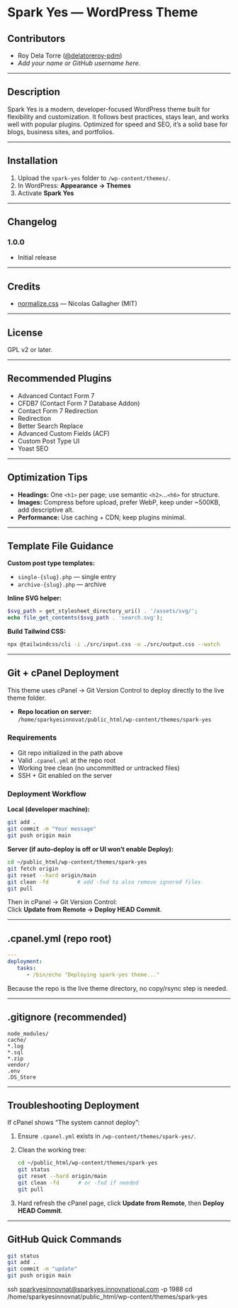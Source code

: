﻿# Spark Yes — WordPress Theme

## Contributors

- Roy Dela Torre ([@delatoreroy-pdm](https://github.com/delatoreroy-pdm))
- _Add your name or GitHub username here._

---

## Description

Spark Yes is a modern, developer-focused WordPress theme built for flexibility and customization. It follows best practices, stays lean, and works well with popular plugins. Optimized for speed and SEO, it’s a solid base for blogs, business sites, and portfolios.

---

## Installation

1. Upload the `spark-yes` folder to `/wp-content/themes/`.
2. In WordPress: **Appearance → Themes**
3. Activate **Spark Yes**

---

## Changelog

### 1.0.0

- Initial release

---

## Credits

- [normalize.css](https://necolas.github.io/normalize.css/) — Nicolas Gallagher (MIT)

---

## License

GPL v2 or later.

---

## Recommended Plugins

- Advanced Contact Form 7
- CFDB7 (Contact Form 7 Database Addon)
- Contact Form 7 Redirection
- Redirection
- Better Search Replace
- Advanced Custom Fields (ACF)
- Custom Post Type UI
- Yoast SEO

---

## Optimization Tips

- **Headings:** One `<h1>` per page; use semantic `<h2>`…`<h6>` for structure.
- **Images:** Compress before upload, prefer WebP, keep under ~500KB, add descriptive alt.
- **Performance:** Use caching + CDN; keep plugins minimal.

---

## Template File Guidance

**Custom post type templates:**

- `single-{slug}.php` — single entry
- `archive-{slug}.php` — archive

**Inline SVG helper:**

```php
$svg_path = get_stylesheet_directory_uri() . '/assets/svg/';
echo file_get_contents($svg_path . 'search.svg');
```

**Build Tailwind CSS:**

```bash
npx @tailwindcss/cli -i ./src/input.css -o ./src/output.css --watch
```

---

## Git + cPanel Deployment

This theme uses cPanel → Git Version Control to deploy directly to the live theme folder.

- **Repo location on server:**  
   `/home/sparkyesinnovat/public_html/wp-content/themes/spark-yes`

### Requirements

- Git repo initialized in the path above
- Valid `.cpanel.yml` at the repo root
- Working tree clean (no uncommitted or untracked files)
- SSH + Git enabled on the server

### Deployment Workflow

**Local (developer machine):**

```bash
git add .
git commit -m "Your message"
git push origin main
```

**Server (if auto-deploy is off or UI won’t enable Deploy):**

```bash
cd ~/public_html/wp-content/themes/spark-yes
git fetch origin
git reset --hard origin/main
git clean -fd         # add -fxd to also remove ignored files
git pull
```

Then in cPanel → Git Version Control:  
Click **Update from Remote → Deploy HEAD Commit**.

---

## .cpanel.yml (repo root)

```yaml
---
deployment:
   tasks:
      - /bin/echo "Deploying spark-yes theme..."
```

Because the repo is the live theme directory, no copy/rsync step is needed.

---

## .gitignore (recommended)

```gitignore
node_modules/
cache/
*.log
*.sql
*.zip
vendor/
.env
.DS_Store
```

---

## Troubleshooting Deployment

If cPanel shows “The system cannot deploy”:

1. Ensure `.cpanel.yml` exists in `/wp-content/themes/spark-yes/`.
2. Clean the working tree:

      ```bash
      cd ~/public_html/wp-content/themes/spark-yes
      git status
      git reset --hard origin/main
      git clean -fd      # or -fxd if needed
      git pull
      ```

3. Hard refresh the cPanel page, click **Update from Remote**, then **Deploy HEAD Commit**.

---

## GitHub Quick Commands

```bash
git status
git add .
git commit -m "update"
git push origin main
```

ssh sparkyesinnovnat@sparkyes.innovnational.com -p 1988
cd /home/sparkyesinnovnat/public_html/wp-content/themes/spark-yes